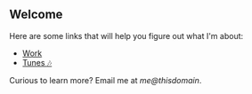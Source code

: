 ## Welcome

Here are some links that will help you figure out what I'm about:

- [Work](https://www.linkedin.com/in/markhall1993/)
- [Tunes :notes:](https://open.spotify.com/user/golfguru_?si=1fa85b4116194a90)

Curious to learn more? Email me at _me@thisdomain_.


